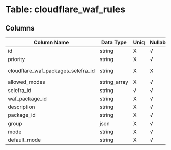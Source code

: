# Table: cloudflare_waf_rules

## Columns 

|  Column Name   |  Data Type  | Uniq | Nullable | Description | 
|  ----  | ----  | ----  | ----  | ---- | 
| id | string | X | √ |  | 
| priority | string | X | √ |  | 
| cloudflare_waf_packages_selefra_id | string | X | X | fk to cloudflare_waf_packages.selefra_id | 
| allowed_modes | string_array | X | √ |  | 
| selefra_id | string | √ | √ | random id | 
| waf_package_id | string | X | √ |  | 
| description | string | X | √ |  | 
| package_id | string | X | √ |  | 
| group | json | X | √ |  | 
| mode | string | X | √ |  | 
| default_mode | string | X | √ |  | 


